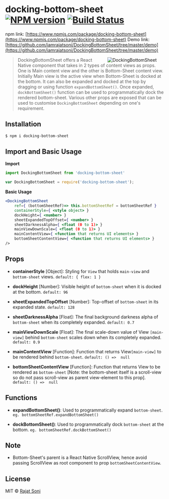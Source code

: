 

# docking-bottom-sheet [![NPM version](https://badge.fury.io/js/docking-bottom-sheet.svg)](https://npmjs.org/package/docking-bottom-sheet) [![Build Status](https://travis-ci.org/Rajat%20Soni/docking-bottom-sheet.svg?branch=master)](https://travis-ci.org/Rajat%20Soni/docking-bottom-sheet)
npm link: [https://www.npmjs.com/package/docking-bottom-sheet](https://www.npmjs.com/package/docking-bottom-sheet)
Demo link: [https://github.com/iamrajatsoni/DockingBottomSheet/tree/master/demo](https://github.com/iamrajatsoni/DockingBottomSheet/tree/master/demo)

<img align="right" src="https://cdn-images-1.medium.com/max/1600/1*6r_ovW9OgoEdLxjSNuZTiA.gif" alt="DockingBottomSheet" hspace="24px" z-index="7"/>

> DockingBottomSheet offers a React Native component that takes in 2 types of content views as props.
> One is Main content view and the other is Bottom-Sheet content view. Initially Main view is the active view when Bottom-Sheet is docked at the bottom. It can also be expanded and docked at the top by dragging or using function `expandBottomSheet()`. Once expanded, `dockBottomSheet()` function can be used to programmatically dock the rendered bottom-sheet. Various other props are exposed that can be used to customise `DockingBottomSheet` depending on one's requirement.
>

## Installation
```sh
$ npm i docking-bottom-sheet
```

## Import and Basic Usage
__Import__
```js
import DockingBottomSheet from 'docking-bottom-sheet'
```
```js
var DockingBottomSheet = require('docking-bottom-sheet');
```

__Basic Usage__
```jsx
<DockingBottomSheet
    ref={ (bottomSheetRef)=> this.bottomSheetRef = bottomSheetRef }
    containerStyle={ <style object> }
    dockHeight={ <number> }
    sheetExpandedTopOffset={ <number> }
    sheetDarknessAlpha={ <float (0 to 1)> }
    mainViewDownScale={ <float (0 to 1)> }
    mainContentView={ <function that returns UI elements> }
    bottomSheetContentView={ <function that returns UI elements> }
/>
```

## Props
* __containerStyle__ [Object]: Styling for `View` that holds `main-view` and `bottom-sheet` views. `default: { flex: 1 }`

* __dockHeight__ [Number]: Visible height of `bottom-sheet` when it is docked at the bottom. `default: 96`

* __sheetExpandedTopOffset__ [Number]: Top-offset of `bottom-sheet` in its expanded state. `default: 128`

* __sheetDarknessAlpha__ [Float]: The final background darkness alpha of `bottom-sheet` when its completely expanded. `default: 0.7`

* __mainViewDownScale__ [Float]: The final scale-down value of View `[main-view]` behind `bottom-sheet` scales down when its completely expanded. `default: 0.9`

* __mainContentView__ [Function]: Function that returns View`[main-view]` to be rendered behind `bottom-sheet`. `default: () =>  null`

* __bottomSheetContentView__ [Function]: Function that returns View to be rendered as `bottom-sheet` [Note: the bottom-sheet itself is a scroll-view so do not pass scroll-view as parent view-element to this prop]. `default: () =>  null`

## Functions
* __expandBottomSheet()__: Used to programmatically expand `bottom-sheet`. `eg. bottomSheetRef.expandBottomSheet()`

* __dockBottomSheet()__: Used to programmatically dock `bottom-sheet` at the bottom. `eg. bottomSheetRef.dockBottomSheet()`
 
## Note
* Bottom-Sheet's parent is a React Native ScrollView, hence avoid passing ScrollView as root component to prop `bottomSheetContentView`.

## License
MIT © [Rajat Soni](https://www.npmjs.com/~rajatsoni)
